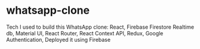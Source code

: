 # whatsapp-clone
Tech I used to build this WhatsApp clone: React, Firebase Firestore Realtime db, Material UI, React Router, React Context API, Redux, Google Authentication, Deployed it using Firebase
